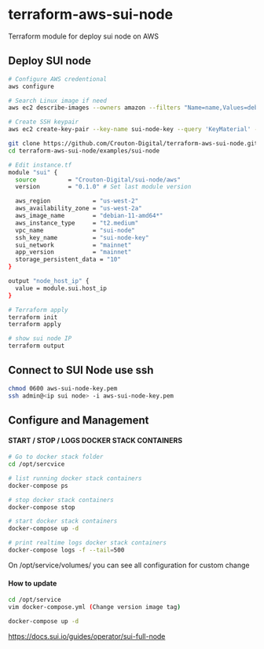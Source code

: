 # terraform-aws-sui-node
Terraform module for deploy sui node on AWS

## Deploy SUI node
```bash
# Configure AWS credentional 
aws configure

# Search Linux image if need  
aws ec2 describe-images --owners amazon --filters "Name=name,Values=debian-11-amd64*" --query "Images | [0].ImageId" --output text\n

# Create SSH keypair
aws ec2 create-key-pair --key-name sui-node-key --query 'KeyMaterial' --region eu-west-2 --output text > aws-sui-node-key.pem

```

```bash
git clone https://github.com/Crouton-Digital/terraform-aws-sui-node.git
cd terraform-aws-sui-node/examples/sui-node

# Edit instance.tf
module "sui" {
  source         = "Crouton-Digital/sui-node/aws"
  version        = "0.1.0" # Set last module version

  aws_region            = "us-west-2"
  aws_availability_zone = "us-west-2a"
  aws_image_name        = "debian-11-amd64*"
  aws_instance_type     = "t2.medium"
  vpc_name              = "sui-node"
  ssh_key_name          = "sui-node-key"
  sui_network           = "mainnet"
  app_version           = "mainnet"
  storage_persistent_data = "10"
}

output "node_host_ip" {
  value = module.sui.host_ip
}

# Terraform apply
terraform init 
terraform apply 

# show sui node IP
terraform output
```
## Connect to SUI Node use ssh 
 ```bash
 chmod 0600 aws-sui-node-key.pem
 ssh admin@<ip sui node> -i aws-sui-node-key.pem
 ```

## Configure and Management 

#### START / STOP / LOGS DOCKER STACK CONTAINERS
```bash
# Go to docker stack folder 
cd /opt/sercvice

# list running docker stack containers 
docker-compose ps 

# stop docker stack containers 
docker-compose stop 

# start docker stack containers 
docker-compose up -d 

# print realtime logs docker stack containers 
docker-compose logs -f --tail=500
```

On /opt/service/volumes/ you can see all  configuration for custom change

#### How to update

```bash
cd /opt/service
vim docker-compose.yml (Change version image tag)

docker-compose up -d 
```


https://docs.sui.io/guides/operator/sui-full-node